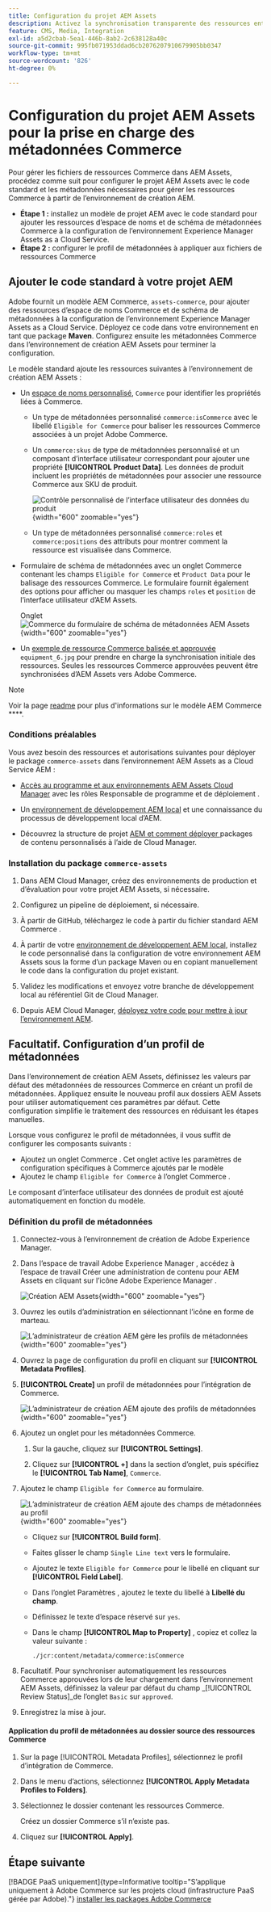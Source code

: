 ```yaml
---
title: Configuration du projet AEM Assets
description: Activez la synchronisation transparente des ressources entre Adobe Commerce et AEM Assets en ajoutant les métadonnées requises pour l’intégration.
feature: CMS, Media, Integration
exl-id: a5d2cbab-5ea1-446b-8ab2-2c638128a40c
source-git-commit: 995fb071953ddad6cb2076207910679905bb0347
workflow-type: tm+mt
source-wordcount: '826'
ht-degree: 0%

---
```


# Configuration du projet AEM Assets pour la prise en charge des métadonnées Commerce

Pour gérer les fichiers de ressources Commerce dans AEM Assets, procédez comme suit pour configurer le projet AEM Assets avec le code standard et les métadonnées nécessaires pour gérer les ressources Commerce à partir de l’environnement de création AEM.

* **Étape 1 :** installez un modèle de projet AEM avec le code standard pour ajouter les ressources d’espace de noms et de schéma de métadonnées Commerce à la configuration de l’environnement Experience Manager Assets as a Cloud Service.
* **Étape 2 :** configurer le profil de métadonnées à appliquer aux fichiers de ressources Commerce

## Ajouter le code standard à votre projet AEM

Adobe fournit un modèle AEM Commerce, `assets-commerce`, pour ajouter des ressources d’espace de noms Commerce et de schéma de métadonnées à la configuration de l’environnement Experience Manager Assets as a Cloud Service. Déployez ce code dans votre environnement en tant que package **Maven**. Configurez ensuite les métadonnées Commerce dans l’environnement de création AEM Assets pour terminer la configuration.

Le modèle standard ajoute les ressources suivantes à l’environnement de création AEM Assets :

* Un [espace de noms personnalisé](https://github.com/ankumalh/assets-commerce/blob/main/ui.config/jcr_root/apps/commerce/config/org.apache.sling.jcr.repoinit.RepositoryInitializer~commerce-namespaces.cfg.json), `Commerce` pour identifier les propriétés liées à Commerce.

   * Un type de métadonnées personnalisé `commerce:isCommerce` avec le libellé `Eligible for Commerce` pour baliser les ressources Commerce associées à un projet Adobe Commerce.

   * Un `commerce:skus` de type de métadonnées personnalisé et un composant d’interface utilisateur correspondant pour ajouter une propriété **[!UICONTROL Product Data]**. Les données de produit incluent les propriétés de métadonnées pour associer une ressource Commerce aux SKU de produit.

     ![Contrôle personnalisé de l’interface utilisateur des données du produit](../assets/aem-commerce-sku-metadata-fields-from-template.png){width="600" zoomable="yes"}

   * Un type de métadonnées personnalisé `commerce:roles` et `commerce:positions` des attributs pour montrer comment la ressource est visualisée dans Commerce.

* Formulaire de schéma de métadonnées avec un onglet Commerce contenant les champs `Eligible for Commerce` et `Product Data` pour le balisage des ressources Commerce. Le formulaire fournit également des options pour afficher ou masquer les champs `roles` et `position` de l’interface utilisateur d’AEM Assets.

  Onglet ![Commerce du formulaire de schéma de métadonnées AEM Assets](../assets/assets-configure-metadata-schema-form-editor.png){width="600" zoomable="yes"}

* Un [exemple de ressource Commerce balisée et approuvée](https://github.com/ankumalh/assets-commerce/blob/main/ui.content/src/main/content/jcr_root/content/dam/wknd/en/activities/hiking/equipment_6.jpg/.content.xml) `equipment_6.jpg` pour prendre en charge la synchronisation initiale des ressources. Seules les ressources Commerce approuvées peuvent être synchronisées d’AEM Assets vers Adobe Commerce.

>[!NOTE]
>
> Voir la page [readme](https://github.com/ankumalh/assets-commerce) pour plus d&#39;informations sur le modèle AEM Commerce ****.

### Conditions préalables

Vous avez besoin des ressources et autorisations suivantes pour déployer le package `commerce-assets` dans l’environnement AEM Assets as a Cloud Service AEM :

* [Accès au programme et aux environnements AEM Assets Cloud Manager](https://experienceleague.adobe.com/en/docs/experience-manager-cloud-service/content/onboarding/journey/cloud-manager#access-sysadmin-bo) avec les rôles Responsable de programme et de déploiement .

* Un [environnement de développement AEM local](https://experienceleague.adobe.com/en/docs/experience-manager-learn/cloud-service/local-development-environment-set-up/overview) et une connaissance du processus de développement local d’AEM.

* Découvrez la structure de projet [AEM et comment déployer ](https://experienceleague.adobe.com/fr/docs/experience-manager-cloud-service/content/implementing/developing/aem-project-content-package-structure) packages de contenu personnalisés à l’aide de Cloud Manager.

### Installation du package `commerce-assets`

1. Dans AEM Cloud Manager, créez des environnements de production et d’évaluation pour votre projet AEM Assets, si nécessaire.

1. Configurez un pipeline de déploiement, si nécessaire.

1. À partir de GitHub, téléchargez le code à partir du fichier standard AEM Commerce [](https://github.com/ankumalh/assets-commerce).

1. À partir de votre [environnement de développement AEM local](https://experienceleague.adobe.com/en/docs/experience-manager-learn/cloud-service/local-development-environment-set-up/overview), installez le code personnalisé dans la configuration de votre environnement AEM Assets sous la forme d’un package Maven ou en copiant manuellement le code dans la configuration du projet existant.

1. Validez les modifications et envoyez votre branche de développement local au référentiel Git de Cloud Manager.

1. Depuis AEM Cloud Manager, [déployez votre code pour mettre à jour l’environnement AEM](https://experienceleague.adobe.com/en/docs/experience-manager-cloud-service/content/implementing/using-cloud-manager/deploy-code#deploying-code-with-cloud-manager).

## Facultatif. Configuration d’un profil de métadonnées

Dans l’environnement de création AEM Assets, définissez les valeurs par défaut des métadonnées de ressources Commerce en créant un profil de métadonnées. Appliquez ensuite le nouveau profil aux dossiers AEM Assets pour utiliser automatiquement ces paramètres par défaut. Cette configuration simplifie le traitement des ressources en réduisant les étapes manuelles.

Lorsque vous configurez le profil de métadonnées, il vous suffit de configurer les composants suivants :

* Ajoutez un onglet Commerce . Cet onglet active les paramètres de configuration spécifiques à Commerce ajoutés par le modèle
* Ajoutez le champ `Eligible for Commerce` à l’onglet Commerce .

Le composant d’interface utilisateur des données de produit est ajouté automatiquement en fonction du modèle.

### Définition du profil de métadonnées

1. Connectez-vous à l’environnement de création de Adobe Experience Manager.

1. Dans l’espace de travail Adobe Experience Manager , accédez à l’espace de travail Créer une administration de contenu pour AEM Assets en cliquant sur l’icône Adobe Experience Manager .

   ![Création AEM Assets](../assets/aem-assets-authoring.png){width="600" zoomable="yes"}

1. Ouvrez les outils d’administration en sélectionnant l’icône en forme de marteau.

   ![L’administrateur de création AEM gère les profils de métadonnées](../assets/aem-manage-metadata-profiles.png){width="600" zoomable="yes"}

1. Ouvrez la page de configuration du profil en cliquant sur **[!UICONTROL Metadata Profiles]**.

1. **[!UICONTROL Create]** un profil de métadonnées pour l’intégration de Commerce.

   ![L’administrateur de création AEM ajoute des profils de métadonnées](../assets/aem-create-metadata-profile.png){width="600" zoomable="yes"}

1. Ajoutez un onglet pour les métadonnées Commerce.

   1. Sur la gauche, cliquez sur **[!UICONTROL Settings]**.

   1. Cliquez sur **[!UICONTROL +]** dans la section d’onglet, puis spécifiez le **[!UICONTROL Tab Name]**, `Commerce`.

1. Ajoutez le champ `Eligible for Commerce` au formulaire.

   ![L’administrateur de création AEM ajoute des champs de métadonnées au profil](../assets/aem-edit-metadata-profile-fields.png){width="600" zoomable="yes"}

   * Cliquez sur **[!UICONTROL Build form]**.

   * Faites glisser le champ `Single Line text` vers le formulaire.

   * Ajoutez le texte `Eligible for Commerce` pour le libellé en cliquant sur **[!UICONTROL Field Label]**.

   * Dans l’onglet Paramètres , ajoutez le texte du libellé à **Libellé du champ**.

   * Définissez le texte d’espace réservé sur `yes`.

   * Dans le champ **[!UICONTROL Map to Property]** , copiez et collez la valeur suivante :

     ```terminal
     ./jcr:content/metadata/commerce:isCommerce
     ```

1. Facultatif. Pour synchroniser automatiquement les ressources Commerce approuvées lors de leur chargement dans l’environnement AEM Assets, définissez la valeur par défaut du champ _[!UICONTROL Review Status]_de l’onglet `Basic` sur `approved`.

1. Enregistrez la mise à jour.

#### Application du profil de métadonnées au dossier source des ressources Commerce

1. Sur la page [!UICONTROL  Metadata Profiles], sélectionnez le profil d’intégration de Commerce.

1. Dans le menu d’actions, sélectionnez **[!UICONTROL Apply Metadata Profiles to Folders]**.

1. Sélectionnez le dossier contenant les ressources Commerce.

   Créez un dossier Commerce s’il n’existe pas.

1. Cliquez sur **[!UICONTROL Apply]**.

## Étape suivante

[!BADGE PaaS uniquement]{type=Informative tooltip="S’applique uniquement à Adobe Commerce sur les projets cloud (infrastructure PaaS gérée par Adobe)."} [installer les packages Adobe Commerce](configure-commerce.md)
